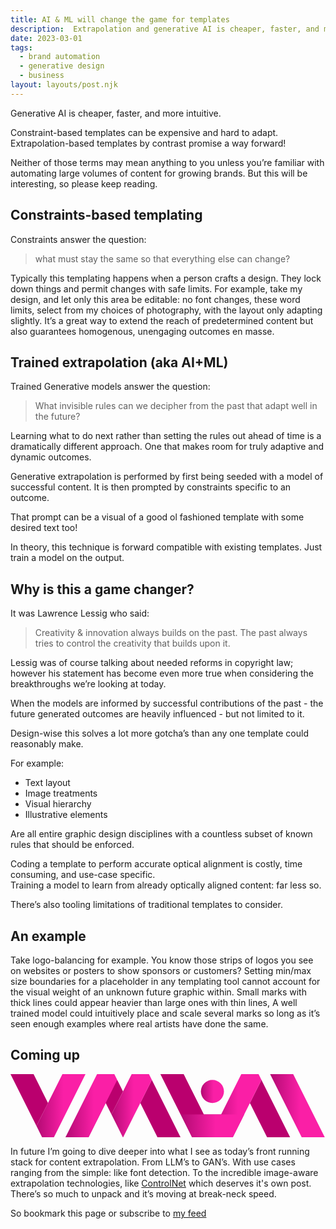 ```yaml
---
title: AI & ML will change the game for templates
description:  Extrapolation and generative AI is cheaper, faster, and more intuitive.
date: 2023-03-01
tags:
  - brand automation
  - generative design
  - business
layout: layouts/post.njk
---
```


Generative AI is cheaper, faster, and more intuitive.

Constraint-based templates can be expensive and hard to adapt.  
Extrapolation-based templates by contrast promise a way forward!


Neither of those terms may mean anything to you unless you’re familiar with automating large volumes of content for growing brands.  But this will be interesting, so please keep reading. 

## Constraints-based templating
Constraints answer the question:
>  what must stay the same so that everything else can change?

Typically this templating happens when a person crafts a design. They lock down things and permit changes with safe limits.  For example, take my design, and let only this area be editable: no font changes, these word limits, select from my choices of photography, with the layout only adapting slightly.  It’s a great way to extend the reach of predetermined content but also guarantees homogenous, unengaging outcomes en masse.  


## Trained extrapolation (aka AI+ML)

Trained Generative models answer the question:
> What invisible rules can we decipher from the past that adapt well in the future? 

Learning what to do next rather than setting the rules out ahead of time is a dramatically different approach. One that makes room for truly adaptive and dynamic outcomes. 

Generative extrapolation is performed by first being seeded with a model of successful content. It is then prompted by constraints specific to an outcome.

That prompt can be a visual of a good ol fashioned template with some desired text too!

In theory, this technique is forward compatible with existing templates. Just train a model on the output. 

## Why is this a game changer?

It was Lawrence Lessig who said:
> Creativity & innovation always builds on the past.  The past always tries to control the creativity that builds upon it. 

Lessig was of course talking about needed reforms in copyright law; however his statement has become even more true when considering the breakthroughs we’re looking at today. 

When the models are informed by successful contributions of the past - the future generated outcomes are heavily influenced - but not limited to it.

Design-wise this solves a lot more gotcha’s than any one template could reasonably make.

For example:
* Text layout
* Image treatments 
* Visual hierarchy 
* Illustrative elements 

Are all entire graphic design disciplines with a countless subset of known rules that should be enforced. 

Coding a template to perform accurate optical alignment is costly, time consuming, and use-case specific.    
Training a model to learn from already optically aligned content: far less so. 

There’s also tooling limitations of traditional templates to consider. 

## An example
Take logo-balancing for example.  You know those strips of logos you see on websites or posters to show sponsors or customers?
Setting min/max size boundaries for a placeholder in any templating tool cannot account for the visual weight of an unknown future graphic within.  Small marks with thick lines could appear heavier than large ones with thin lines,  A well trained model could intuitively place and scale several marks so long as it’s seen enough examples where real artists have done the same. 

## Coming up

<svg xmlns="http://www.w3.org/2000/svg" viewBox="0 0 13.65 2.75"><defs><linearGradient id="b"><stop offset="0%" stop-color="rgb(70% 4% 45%)"/><stop offset="55%" stop-color="rgb(98% 12% 65%)"/></linearGradient><linearGradient id="a" gradientTransform="rotate(-45)"><stop offset="55%" stop-color="rgb(73% 0% 43%)"/><stop offset="105%" stop-color="rgb(84% 0% 53%)"/></linearGradient></defs><g fill="url(#a)"><path d="m4.875 2.75.75-1.5.75 1.5h1L6.125.25Z"/><path d="m0 0 1.125 2.25.5-1L1 0Z"/><path d="m6.5 0 1.375 2.75h1.75l.5-1h-1.75L7.5 0Z"/><path d="M2.375 2.75h1l.75-1.5.25.5.5-1-.25-.5z"/><path d="m10.375 1.25.75 1.5h1l-1.25-2.5z"/><path d="m6.5 0 .875 1.75h1L7.5 0Z"/></g><g fill="url(#b)"><circle cx="8.75" cy=".75" r=".5"/><path d="m11.25 0 1.375 2.75h1L12.25 0Z"/><path d="M10 0 8.625 2.75h1l.75-1.5.5-1L10.75 0Z"/><path d="M1.375 2.75h.5L3.25 0h-1L1.125 2.25Z"/><path d="M7.875 2.75h1.75l.5-1h-2.75z"/><path d="M3.75 0 2.375 2.75h1l.75-1.5.5-1L4.5 0Z"/><path d="m5.25 0-.375.75-.5 1 .5 1 .5-1 .25-.5.5-1L6 0Z"/></g></svg>

In future I’m going to dive deeper into what I see as today’s front running stack for content extrapolation. From LLM’s to GAN’s.  With use cases ranging from the simple: like font detection.  To the incredible image-aware extrapolation technologies, like <a href="https://github.com/lllyasviel/ControlNet" target="_blank">ControlNet</a>  which deserves it's own post. There’s so much to unpack and it’s moving at break-neck speed.
  
So bookmark this page or subscribe to <a href="https://andyfitzsimon.com/feed/feed.xml">my feed </a>

